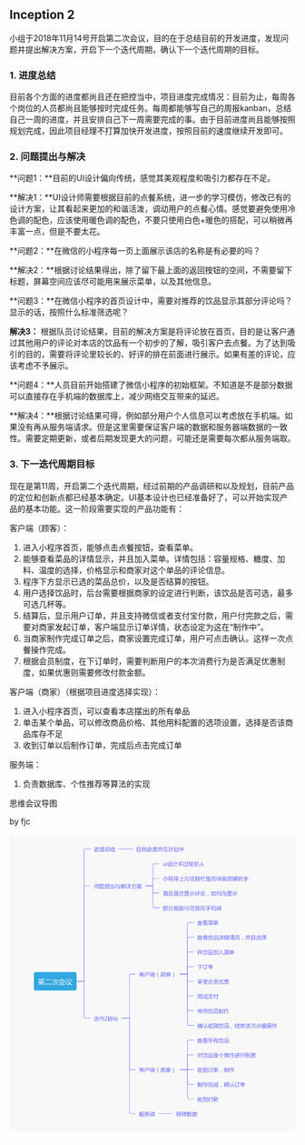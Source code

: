 ## Inception 2



小组于2018年11月14号开启第二次会议，目的在于总结目前的开发进度，发现问题并提出解决方案，开启下一个迭代周期，确认下一个迭代周期的目标。



### 1. 进度总结

目前各个方面的进度都尚且还在把控当中，项目进度完成情况：目前为止，每周各个岗位的人员都尚且能够按时完成任务。每周都能够写自己的周报kanban，总结自己一周的进度，并且安排自己下一周需要完成的事。由于目前进度尚且能够按照规划完成，因此项目经理不打算加快开发进度，按照目前的速度继续开发即可。





### 2. 问题提出与解决

**问题1：**目前的UI设计偏向传统，感觉其美观程度和吸引力都存在不足。

**解决1：**UI设计师需要根据目前的点餐系统，进一步的学习模仿，修改已有的设计方案，让其看起来更加的和谐活泼，调动用户的点餐心情。感觉要避免使用冷色调的配色，应该使用暖色调的配色，不要只使用白色+暖色的搭配，可以稍微再丰富一点，但是不要太花。

**问题2：**在微信的小程序每一页上面展示该店的名称是有必要的吗？

**解决2：**根据讨论结果得出，除了留下最上面的返回按钮的空间，不需要留下标题，屏幕空间应该尽可能用来展示菜单，以及其他信息。

**问题3：**在微信小程序的首页设计中，需要对推荐的饮品显示其部分评论吗？显示的话，按照什么标准筛选呢？

**解决3：** 根据队员讨论结果，目前的解决方案是将评论放在首页，目的是让客户通过其他用户的评论对本店的饮品有一个初步的了解，吸引客户去点餐。为了达到吸引的目的，需要将评论里较长的、好评的排在前面进行展示。如果有差的评论，应该考虑不予展示。

**问题4：**人员目前开始搭建了微信小程序的初始框架。不知道是不是部分数据可以直接存在手机端的数据库上，减少网络交互带来的延迟。

**解决4：**根据讨论结果可得，例如部分用户个人信息可以考虑放在手机端。如果没有再从服务端请求。但是这里需要保证客户端的数据和服务器端数据的一致性。需要定期更新，或者后期发现更大的问题，可能还是需要每次都从服务端取。



### 3. 下一迭代周期目标

现在是第11周，开启第二个迭代周期，经过前期的产品调研和以及规划，目前产品的定位和创新点都已经基本确定。UI基本设计也已经准备好了，可以开始实现产品的基本功能。这一阶段需要实现的产品功能有：

客户端（顾客）：

1. 进入小程序首页，能够点击点餐按钮，查看菜单。
2. 能够查看菜品的详情显示，并且加入菜单。详情包括：容量规格、糖度、加料、温度的选择，价格显示和商家对这个单品的评论信息。
3. 程序下方显示已选的菜品总价，以及是否结算的按钮。
4. 用户选择饮品时，后台需要根据商家的设定进行判断，该饮品是否可选，最多可选几杯等。
5. 结算后，显示用户订单，并且支持微信或者支付宝付款，用户付完款之后，需要对商家发起订单，客户端显示订单详情，状态设定为这在“制作中”。
6. 当商家制作完成订单之后，商家设置完成订单，用户可点击确认。这样一次点餐操作完成。
7. 根据会员制度，在下订单时，需要判断用户的本次消费行为是否满足优惠制度，如果优惠则需要修改付款金额。



客户端（商家）（根据项目进度选择实现）：

1. 进入小程序首页，可以查看本店摆出的所有单品
2. 单击某个单品，可以修改商品价格、其他用料配置的选项设置，选择是否该商品库存不足
3. 收到订单以后制作订单，完成后点击完成订单



服务端：

1. 负责数据库、个性推荐等算法的实现





思维会议导图

by fjc

![fjc report 2](https://github.com/2018SystemAnalysis/Wechat-Odering-System/blob/master/assets/images/fjc_report_2.png)
